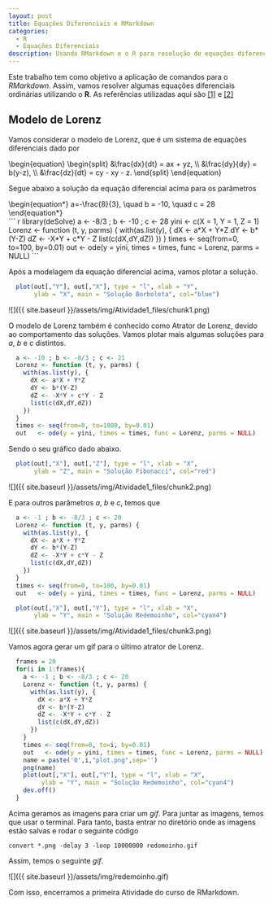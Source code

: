 ```yaml
---
layout: post
title: Equações Diferenciais e RMarkdown
categories:
  - R
  - Equações Diferenciais
description: Usando RMarkdown e o R para resolução de equações diferenciais.
---
```


<!--more-->

Este trabalho tem como objetivo a aplicação de comandos para o
*RMarkdown*. Assim, vamos resolver algumas equações diferenciais ordinárias utilizando o
**R**. As referências utilizadas aqui são [[1]](https://cran.r-project.org/web/packages/diffEq/vignettes/ODEinR.pdf)
e [[2]](https://www.r-bloggers.com/animate-gif-images-in-r-imagemagick/)

Modelo de Lorenz
-----------------

Vamos considerar o modelo de Lorenz, que é um sistema de equações diferenciais dado por
<div>
\begin{equation}
\begin{split}
      &\frac{dx}{dt} = ax + yz, \\
      &\frac{dy}{dy} = b(y-z), \\
      &\frac{dz}{dt} = cy - xy - z.
\end{split}
\end{equation}
</div>

Segue abaixo a solução da equação diferencial acima para os parâmetros
<div>
  \begin{equation*}
    a=-\frac{8}{3}, \quad b = -10, \quad c = 28
  \end{equation*}
</div>
``` r
  library(deSolve)
  a <- -8/3 ; b <- -10 ; c <- 28
  yini <- c(X = 1, Y = 1, Z = 1)
  Lorenz <- function (t, y, parms) {
    with(as.list(y), {
      dX <- a*X + Y*Z
      dY <- b*(Y-Z)
      dZ <- -X*Y + c*Y - Z
      list(c(dX,dY,dZ))
    })
  }
  times <- seq(from=0, to=100, by=0.01)
  out   <- ode(y = yini, times = times, func = Lorenz, parms = NULL)
```

Após a modelagem da equação diferencial acima, vamos plotar a solução.

``` r
  plot(out[,"Y"], out[,"X"], type = "l", xlab = "Y",
       ylab = "X", main = "Solução Borboleta", col="blue")
```

![]({{ site.baseurl }}/assets/img/Atividade1_files/chunk1.png)

O modelo de Lorenz também é conhecido como Atrator de Lorenz, devido ao comportamento das soluções. Vamos plotar mais algumas soluções para *a*, *b* e *c* distintos.

``` r
  a <- -10 ; b <- -8/3 ; c <- 21
  Lorenz <- function (t, y, parms) {
    with(as.list(y), {
      dX <- a*X + Y*Z
      dY <- b*(Y-Z)
      dZ <- -X*Y + c*Y - Z
      list(c(dX,dY,dZ))
    })
  }
  times <- seq(from=0, to=1000, by=0.01)
  out   <- ode(y = yini, times = times, func = Lorenz, parms = NULL)
```

Sendo o seu gráfico dado abaixo.

``` r
  plot(out[,"X"], out[,"Z"], type = "l", xlab = "X",
       ylab = "Z", main = "Solução Fibonacci", col="red")
```

![]({{ site.baseurl }}/assets/img/Atividade1_files/chunk2.png)

E para outros parâmetros *a*, *b* e *c*, temos que

``` r
  a <- -1 ; b <- -8/3 ; c <- 20
  Lorenz <- function (t, y, parms) {
    with(as.list(y), {
      dX <- a*X + Y*Z
      dY <- b*(Y-Z)
      dZ <- -X*Y + c*Y - Z
      list(c(dX,dY,dZ))
    })
  }
  times <- seq(from=0, to=100, by=0.01)
  out   <- ode(y = yini, times = times, func = Lorenz, parms = NULL)
```

``` r
  plot(out[,"X"], out[,"Y"], type = "l", xlab = "X",
       ylab = "Y", main = "Solução Redemoinho", col="cyan4")
```

![]({{ site.baseurl }}/assets/img/Atividade1_files/chunk3.png)

Vamos agora gerar um gif para o último atrator de Lorenz.

``` r
  frames = 20
  for(i in 1:frames){
    a <- -1 ; b <- -8/3 ; c <- 20
    Lorenz <- function (t, y, parms) {
      with(as.list(y), {
        dX <- a*X + Y*Z
        dY <- b*(Y-Z)
        dZ <- -X*Y + c*Y - Z
        list(c(dX,dY,dZ))
      })
    }
    times <- seq(from=0, to=i, by=0.01)
    out   <- ode(y = yini, times = times, func = Lorenz, parms = NULL)
    name = paste('0',i,"plot.png",sep='')
    png(name)
    plot(out[,"X"], out[,"Y"], type = "l", xlab = "X",
         ylab = "Y", main = "Solução Redemoinho", col="cyan4")
    dev.off()
  }
```

Acima geramos as imagens para criar um *gif*. Para juntar as imagens, temos que usar o terminal. Para tanto, basta entrar no diretório onde as imagens estão salvas e rodar o seguinte código

    convert *.png -delay 3 -loop 10000000 redomoinho.gif

Assim, temos o seguinte *gif*.

![]({{ site.baseurl }}/assets/img/redemoinho.gif)

Com isso, encerramos a primeira Atividade do curso de RMarkdown.
